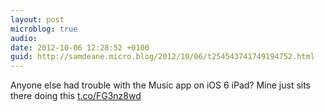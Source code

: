 ```yaml
---
layout: post
microblog: true
audio: 
date: 2012-10-06 12:28:52 +0100
guid: http://samdeane.micro.blog/2012/10/06/t254543741749194752.html
---
```

Anyone else had trouble with the Music app on iOS 6 iPad? Mine just sits there doing this [t.co/FG3nz8wd](http://t.co/FG3nz8wd)
